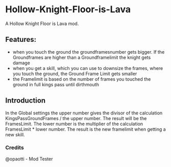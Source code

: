 # Hollow-Knight-Floor-is-Lava
A Hollow Knight Floor is Lava mod.

## Features: 

* when you touch the ground the groundframesnumber gets bigger. If the Groundframes are higher than a Groundframelimit the knight gets damage
* when you get a skill, which you can use to downsize the frames, where you touch the ground, the Ground Frame Limit gets smaller 
* the Framelimit is based on the number of frames you touched the ground in full kings pass until dirthmouth


## Introduction

In the Global settings the upper number gives the divisor of the calculation KingsPassGroundFrames / the upper number. The result will be the FramesLimit. The lower number is the multiplier of the calculation FramesLimit * lower number. The result is the new framelimit when getting a new skill.


### Credits

@opaotti - Mod Tester
